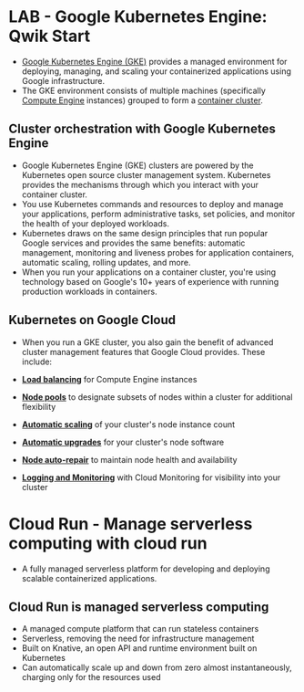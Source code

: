 # LAB - Google Kubernetes Engine: Qwik Start

- [Google Kubernetes Engine (GKE)](https://cloud.google.com/kubernetes-engine) provides a managed environment for deploying, managing, and scaling your containerized applications using Google infrastructure.
- The GKE environment consists of multiple machines (specifically [Compute Engine](https://cloud.google.com/compute) instances) grouped to form a [container cluster](https://cloud.google.com/kubernetes-engine/docs/concepts/cluster-architecture).

## Cluster orchestration with Google Kubernetes Engine
- Google Kubernetes Engine (GKE) clusters are powered by the Kubernetes open source cluster management system. Kubernetes provides the mechanisms through which you interact with your container cluster.
- You use Kubernetes commands and resources to deploy and manage your applications, perform administrative tasks, set policies, and monitor the health of your deployed workloads.
- Kubernetes draws on the same design principles that run popular Google services and provides the same benefits: automatic management, monitoring and liveness probes for application containers, automatic scaling, rolling updates, and more.
- When you run your applications on a container cluster, you're using technology based on Google's 10+ years of experience with running production workloads in containers.

## Kubernetes on Google Cloud

- When you run a GKE cluster, you also gain the benefit of advanced cluster management features that Google Cloud provides. These include:

- [**Load balancing**](https://cloud.google.com/compute/docs/load-balancing-and-autoscaling) for Compute Engine instances
- [**Node pools**](https://cloud.google.com/kubernetes-engine/docs/node-pools) to designate subsets of nodes within a cluster for additional flexibility
- [**Automatic scaling**](https://cloud.google.com/kubernetes-engine/docs/cluster-autoscaler) of your cluster's node instance count
- [**Automatic upgrades**](https://cloud.google.com/kubernetes-engine/docs/node-auto-upgrade) for your cluster's node software
- [**Node auto-repair**](https://cloud.google.com/kubernetes-engine/docs/how-to/node-auto-repair) to maintain node health and availability
- [**Logging and Monitoring**](https://cloud.google.com/kubernetes-engine/docs/how-to/node-auto-repair) with Cloud Monitoring for visibility into your cluster



# Cloud Run - Manage serverless computing with cloud run

- A fully managed serverless platform for developing and deploying scalable containerized applications.

## Cloud Run is managed serverless computing

- A managed compute platform that can run stateless containers
- Serverless, removing the need for infrastructure management
- Built on Knative, an open API and runtime environment built on Kubernetes
- Can automatically scale up and down from zero almost instantaneously, charging only for the resources used